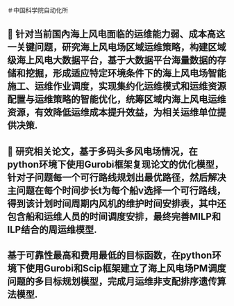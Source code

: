 ＃中国科学院自动化所

##  	针对当前国內海上风电面临的运维能力弱、成本高这一关键问题，研究海上风电场区域运维策略，构建区域级海上风电大数据平台，基于大数据平台海量数据的存储和挖掘，形成适应特定环境条件下的海上风电场智能施工、运维作业调度，实现集约化运维模式和运维资源配置与运维策略的智能优化，统筹区域内海上风电运维资源，有效降低运维成本提升效益，为相关运维单位提供决策.

## 	研究相关论文，基于多码头多风电场情况，在python环境下使用Gurobi框架复现论文的优化模型，针对子问题每一个可行路线规划出最优路径，然后解决主问题在每个时间步长t为每个船v选择一个可行路线，得到该计划时间周期内风机的维护时间安排表，其中还包含船和运维人员的时间调度安排，最终完善MILP和ILP结合的周运维模型.

## 基于可靠性最高和费用最低的目标函数，在python环境下使用Gurobi和Scip框架建立了海上风电场PM调度问题的多目标规划模型，完成月运维非支配排序遗传算法模型.
